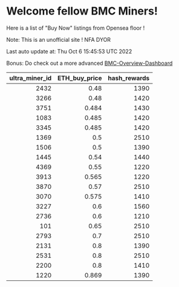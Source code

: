 # Welcome fellow BMC Miners!
Here is a list of "Buy Now" listings from Opensea floor !

Note: This is an unofficial site ! NFA DYOR

Last auto update at: Thu Oct  6 15:45:53 UTC 2022

Bonus: Do check out a more advanced [BMC-Overview-Dashboard](https://dune.com/defifunk/BMC-Overview-Dashboard)


|   ultra_miner_id |   ETH_buy_price |   hash_rewards |
|-----------------:|----------------:|---------------:|
|             2432 |           0.48  |           1390 |
|             3266 |           0.48  |           1420 |
|             3751 |           0.484 |           1430 |
|             1083 |           0.485 |           1420 |
|             3345 |           0.485 |           1420 |
|             1369 |           0.5   |           2510 |
|             1506 |           0.5   |           1390 |
|             1445 |           0.54  |           1440 |
|             4369 |           0.55  |           1220 |
|             3913 |           0.565 |           1220 |
|             3870 |           0.57  |           2510 |
|             3070 |           0.575 |           1410 |
|             3227 |           0.6   |           1560 |
|             2736 |           0.6   |           1210 |
|              101 |           0.65  |           2510 |
|             2793 |           0.7   |           2510 |
|             2131 |           0.8   |           1390 |
|             2531 |           0.8   |           2510 |
|             2200 |           0.8   |           1410 |
|             1220 |           0.869 |           1390 |